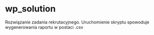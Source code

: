 # wp_solution

Rozwiązanie zadania rekrutacyjnego.
Uruchomienie skryptu spowoduje wygenerowania raportu w postaci .csv
